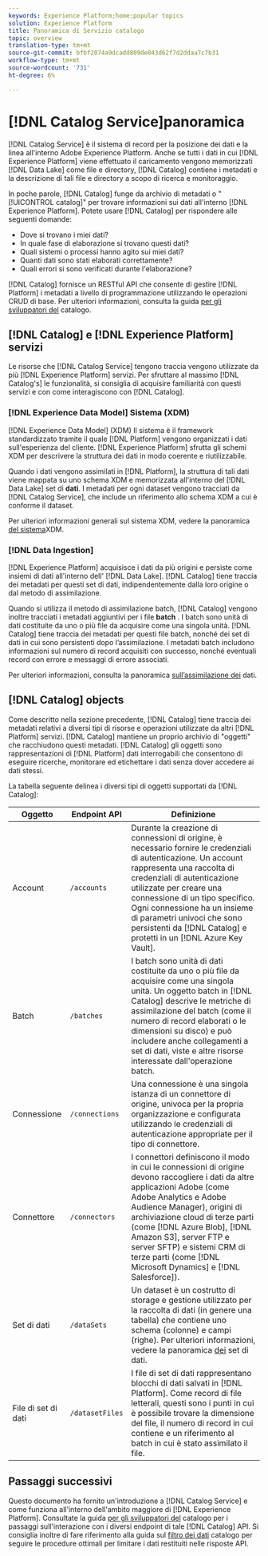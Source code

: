 ```yaml
---
keywords: Experience Platform;home;popular topics
solution: Experience Platform
title: Panoramica di Servizio catalogo
topic: overview
translation-type: tm+mt
source-git-commit: bfbf2074a9dcadd809de043d62f7d2ddaa7c7b31
workflow-type: tm+mt
source-wordcount: '731'
ht-degree: 6%

---
```



# [!DNL Catalog Service]panoramica

[!DNL Catalog Service] è il sistema di record per la posizione dei dati e la linea all&#39;interno  Adobe Experience Platform. Anche se tutti i dati in cui [!DNL Experience Platform] viene effettuato il caricamento vengono memorizzati [!DNL Data Lake] come file e directory, [!DNL Catalog] contiene i metadati e la descrizione di tali file e directory a scopo di ricerca e monitoraggio.

In poche parole, [!DNL Catalog] funge da archivio di metadati o &quot;[!UICONTROL catalog]&quot; per trovare informazioni sui dati all&#39;interno [!DNL Experience Platform]. Potete usare [!DNL Catalog] per rispondere alle seguenti domande:

* Dove si trovano i miei dati?
* In quale fase di elaborazione si trovano questi dati?
* Quali sistemi o processi hanno agito sui miei dati?
* Quanti dati sono stati elaborati correttamente?
* Quali errori si sono verificati durante l&#39;elaborazione?

[!DNL Catalog] fornisce un RESTful API che consente di gestire [!DNL Platform] i metadati a livello di programmazione utilizzando le operazioni CRUD di base. Per ulteriori informazioni, consulta la guida [per gli sviluppatori del](api/getting-started.md) catalogo.

## [!DNL Catalog] e [!DNL Experience Platform] servizi

Le risorse che [!DNL Catalog Service] tengono traccia vengono utilizzate da più [!DNL Experience Platform] servizi. Per sfruttare al massimo [!DNL Catalog's] le funzionalità, si consiglia di acquisire familiarità con questi servizi e con come interagiscono con [!DNL Catalog].

### [!DNL Experience Data Model] Sistema (XDM)

[!DNL Experience Data Model] (XDM) Il sistema è il framework standardizzato tramite il quale [!DNL Platform] vengono organizzati i dati sull&#39;esperienza del cliente. [!DNL Experience Platform] sfrutta gli schemi XDM per descrivere la struttura dei dati in modo coerente e riutilizzabile.

Quando i dati vengono assimilati in [!DNL Platform], la struttura di tali dati viene mappata su uno schema XDM e memorizzata all&#39;interno del [!DNL Data Lake] set di **dati**. I metadati per ogni dataset vengono tracciati da [!DNL Catalog Service], che include un riferimento allo schema XDM a cui è conforme il dataset.

Per ulteriori informazioni generali sul sistema XDM, vedere la panoramica [del sistema](../xdm/home.md)XDM.

### [!DNL Data Ingestion]

[!DNL Experience Platform] acquisisce i dati da più origini e persiste come insiemi di dati all&#39;interno dell&#39; [!DNL Data Lake]. [!DNL Catalog] tiene traccia dei metadati per questi set di dati, indipendentemente dalla loro origine o dal metodo di assimilazione.

Quando si utilizza il metodo di assimilazione batch, [!DNL Catalog] vengono inoltre tracciati i metadati aggiuntivi per i file **batch** . I batch sono unità di dati costituite da uno o più file da acquisire come una singola unità. [!DNL Catalog] tiene traccia dei metadati per questi file batch, nonché dei set di dati in cui sono persistenti dopo l’assimilazione. I metadati batch includono informazioni sul numero di record acquisiti con successo, nonché eventuali record con errore e messaggi di errore associati.

Per ulteriori informazioni, consulta la panoramica [sull’assimilazione dei](../ingestion/home.md) dati.

## [!DNL Catalog] objects

Come descritto nella sezione precedente, [!DNL Catalog] tiene traccia dei metadati relativi a diversi tipi di risorse e operazioni utilizzate da altri [!DNL Platform] servizi. [!DNL Catalog] mantiene un proprio archivio di &quot;oggetti&quot; che racchiudono questi metadati. [!DNL Catalog] gli oggetti sono rappresentazioni di [!DNL Platform] dati interrogabili che consentono di eseguire ricerche, monitorare ed etichettare i dati senza dover accedere ai dati stessi.

La tabella seguente delinea i diversi tipi di oggetti supportati da [!DNL Catalog]:

| Oggetto | Endpoint API | Definizione |
|---|---|---|
| Account | `/accounts` | Durante la creazione di connessioni di origine, è necessario fornire le credenziali di autenticazione. Un account rappresenta una raccolta di credenziali di autenticazione utilizzate per creare una connessione di un tipo specifico. Ogni connessione ha un insieme di parametri univoci che sono persistenti da [!DNL Catalog] e protetti in un [!DNL Azure Key Vault]. |
| Batch | `/batches` | I batch sono unità di dati costituite da uno o più file da acquisire come una singola unità. Un oggetto batch in [!DNL Catalog] descrive le metriche di assimilazione del batch (come il numero di record elaborati o le dimensioni su disco) e può includere anche collegamenti a set di dati, viste e altre risorse interessate dall&#39;operazione batch. |
| Connessione | `/connections` | Una connessione è una singola istanza di un connettore di origine, univoca per la propria organizzazione e configurata utilizzando le credenziali di autenticazione appropriate per il tipo di connettore. |
| Connettore | `/connectors` | I connettori definiscono il modo in cui le connessioni di origine devono raccogliere i dati da altre applicazioni  Adobe (come  Adobe Analytics e  Adobe Audience Manager), origini di archiviazione cloud di terze parti (come [!DNL Azure Blob], [!DNL Amazon S3], server FTP e server SFTP) e sistemi CRM di terze parti (come [!DNL Microsoft Dynamics] e [!DNL Salesforce]). |
| Set di dati | `/dataSets` | Un dataset è un costrutto di storage e gestione utilizzato per la raccolta di dati (in genere una tabella) che contiene uno schema (colonne) e campi (righe). Per ulteriori informazioni, vedere la panoramica [dei](./datasets/overview.md) set di dati. |
| File di set di dati | `/datasetFiles` | I file di set di dati rappresentano blocchi di dati salvati in [!DNL Platform]. Come record di file letterali, questi sono i punti in cui è possibile trovare la dimensione del file, il numero di record in cui contiene e un riferimento al batch in cui è stato assimilato il file. |

## Passaggi successivi

Questo documento ha fornito un&#39;introduzione a [!DNL Catalog Service] e come funziona all&#39;interno dell&#39;ambito maggiore di [!DNL Experience Platform]. Consultate la guida [per gli sviluppatori del](api/getting-started.md) catalogo per i passaggi sull&#39;interazione con i diversi endpoint di tale [!DNL Catalog] API. Si consiglia inoltre di fare riferimento alla guida sul [filtro dei dati](api/filter-data.md) catalogo per seguire le procedure ottimali per limitare i dati restituiti nelle risposte API.